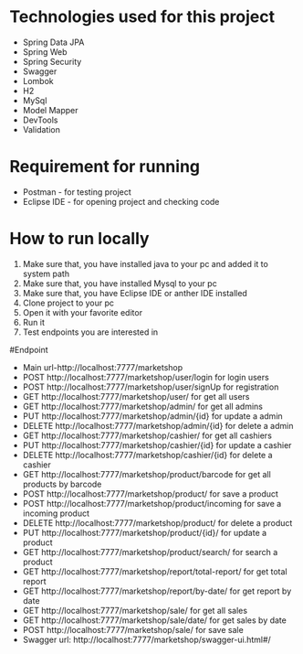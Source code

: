 # Technologies used for this project
- Spring Data JPA
- Spring Web
- Spring Security
- Swagger
- Lombok
- H2
- MySql
- Model Mapper
- DevTools
- Validation

# Requirement for running
- Postman - for testing project
- Eclipse IDE - for opening project and checking code

# How to run locally
1. Make sure that, you have installed java to your pc and added it to system path
2. Make sure that, you have installed Mysql to your pc
3. Make sure that, you have Eclipse IDE  or anther IDE installed
4. Clone project to your pc
5. Open it with your favorite editor
6. Run it
7. Test endpoints you are interested in

#Endpoint
<ul>
<li> Main url-http://localhost:7777/marketshop </li>
<li> POST http://localhost:7777/marketshop/user/login for login users </li>
<li> POST http://localhost:7777/marketshop/user/signUp for registration </li>
<li> GET http://localhost:7777/marketshop/user/ for get all users </li>
<li> GET http://localhost:7777/marketshop/admin/ for get all admins </li>
<li> PUT http://localhost:7777/marketshop/admin/{id} for update a admin </li>
<li> DELETE http://localhost:7777/marketshop/admin/{id} for delete a admin </li>
<li> GET http://localhost:7777/marketshop/cashier/ for get all cashiers </li>
<li> PUT http://localhost:7777/marketshop/cashier/{id} for update a cashier </li>
<li> DELETE http://localhost:7777/marketshop/cashier/{id} for delete a cashier </li>
<li> GET http://localhost:7777/marketshop/product/barcode for get all products by barcode </li>
<li> POST http://localhost:7777/marketshop/product/ for save a product </li> 
<li> POST http://localhost:7777/marketshop/product/incoming for save a incoming product </li>
<li> DELETE http://localhost:7777/marketshop/product/ for delete a product </li>
<li> PUT http://localhost:7777/marketshop/product/{id}/ for update a product </li>
<li> GET http://localhost:7777/marketshop/product/search/ for search a product </li>
<li> GET http://localhost:7777/marketshop/report/total-report/ for get total report </li>
<li> GET http://localhost:7777/marketshop/report/by-date/ for get report by date </li>
<li> GET http://localhost:7777/marketshop/sale/ for get all sales </li>
<li> GET http://localhost:7777/marketshop/sale/date/ for get sales by date </li>
<li> POST http://localhost:7777/marketshop/sale/ for save sale </li>
<li> Swagger url: http://localhost:7777/marketshop/swagger-ui.html#/ </li>
</ul>
